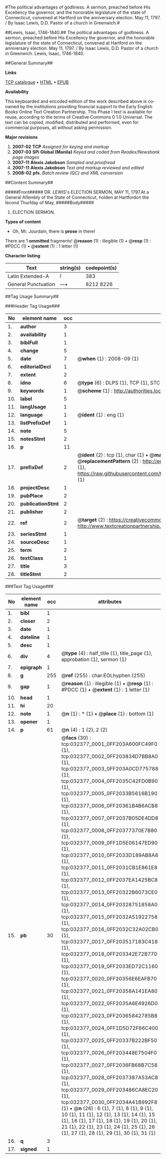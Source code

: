 #The political advantages of godliness. A sermon, preached before His Excellency the governor, and the honorable legislature of the state of Connecticut, convened at Hartford on the anniversary election. May 11, 1797. / By Isaac Lewis, D.D. Pastor of a church in Greenwich.#

##Lewis, Isaac, 1746-1840.##
The political advantages of godliness. A sermon, preached before His Excellency the governor, and the honorable legislature of the state of Connecticut, convened at Hartford on the anniversary election. May 11, 1797. / By Isaac Lewis, D.D. Pastor of a church in Greenwich.
Lewis, Isaac, 1746-1840.

##General Summary##

**Links**

[TCP catalogue](http://www.ota.ox.ac.uk/tcp/)  • 
[HTML](http://tei.it.ox.ac.uk/tcp/Texts-HTML/free/N24/N24462.html)  • 
[EPUB](http://tei.it.ox.ac.uk/tcp/Texts-EPUB/free/N24/N24462.epub)

**Availability**

This keyboarded and encoded edition of the
	       work described above is co-owned by the institutions
	       providing financial support to the Early English Books
	       Online Text Creation Partnership. This Phase I text is
	       available for reuse, according to the terms of Creative
	       Commons 0 1.0 Universal. The text can be copied,
	       modified, distributed and performed, even for
	       commercial purposes, all without asking permission.

**Major revisions**

1. __2007-02__ __TCP__ *Assigned for keying and markup*
1. __2007-03__ __SPi Global (Manila)__ *Keyed and coded from Readex/Newsbank page images*
1. __2007-11__ __Alexis Jakobson__ *Sampled and proofread*
1. __2007-11__ __Alexis Jakobson__ *Text and markup reviewed and edited*
1. __2008-02__ __pfs.__ *Batch review (QC) and XML conversion*

##Content Summary##

#####Front#####
DR. LEWIS's ELECTION SERMON, MAY 11, 1797.At a General Aſſembly of the State of Connecticut, holden at Hartfordon the ſecond Thurſday of May, 
#####Body#####

1. ELECTION SERMON.

**Types of content**

  * Oh, Mr. Jourdain, there is **prose** in there!

There are 1 **ommitted** fragments! 
 @__reason__ (1) : illegible (1)  •  @__resp__ (1) : #PDCC (1)  •  @__extent__ (1) : 1 letter (1)

**Character listing**


|Text|string(s)|codepoint(s)|
|---|---|---|
|Latin Extended-A|ſ|383|
|General Punctuation|—•|8212 8226|

##Tag Usage Summary##

###Header Tag Usage###

|No|element name|occ|attributes|
|---|---|---|---|
|1.|__author__|3||
|2.|__availability__|1||
|3.|__biblFull__|1||
|4.|__change__|5||
|5.|__date__|7| @__when__ (1) : 2008-09 (1)|
|6.|__editorialDecl__|1||
|7.|__extent__|2||
|8.|__idno__|6| @__type__ (6) : DLPS (1), TCP (1), STC (1), NOTIS (1), IMAGE-SET (1), EVANS-CITATION (1)|
|9.|__keywords__|1| @__scheme__ (1) : http://authorities.loc.gov/ (1)|
|10.|__label__|5||
|11.|__langUsage__|1||
|12.|__language__|1| @__ident__ (1) : eng (1)|
|13.|__listPrefixDef__|1||
|14.|__note__|5||
|15.|__notesStmt__|2||
|16.|__p__|11||
|17.|__prefixDef__|2| @__ident__ (2) : tcp (1), char (1)  •  @__matchPattern__ (2) : ([0-9\-]+):([0-9IVX]+) (1), (.+) (1)  •  @__replacementPattern__ (2) : http://eebo.chadwyck.com/downloadtiff?vid=$1&page=$2 (1), https://raw.githubusercontent.com/textcreationpartnership/Texts/master/tcpchars.xml#$1 (1)|
|18.|__projectDesc__|1||
|19.|__pubPlace__|2||
|20.|__publicationStmt__|2||
|21.|__publisher__|2||
|22.|__ref__|2| @__target__ (2) : https://creativecommons.org/publicdomain/zero/1.0/ (1), http://www.textcreationpartnership.org/docs/. (1)|
|23.|__seriesStmt__|1||
|24.|__sourceDesc__|1||
|25.|__term__|2||
|26.|__textClass__|1||
|27.|__title__|3||
|28.|__titleStmt__|2||


###Text Tag Usage###

|No|element name|occ|attributes|
|---|---|---|---|
|1.|__bibl__|1||
|2.|__closer__|2||
|3.|__date__|1||
|4.|__dateline__|1||
|5.|__desc__|1||
|6.|__div__|4| @__type__ (4) : half_title (1), title_page (1), approbation (1), sermon (1)|
|7.|__epigraph__|1||
|8.|__g__|255| @__ref__ (255) : char:EOLhyphen (255)|
|9.|__gap__|1| @__reason__ (1) : illegible (1)  •  @__resp__ (1) : #PDCC (1)  •  @__extent__ (1) : 1 letter (1)|
|10.|__head__|1||
|11.|__hi__|20||
|12.|__note__|1| @__n__ (1) : * (1)  •  @__place__ (1) : bottom (1)|
|13.|__opener__|1||
|14.|__p__|61| @__n__ (4) : 1 (2), 2 (2)|
|15.|__pb__|30| @__facs__ (30) : tcp:032377_0001_0FF203A600FC49F0 (1), tcp:032377_0002_0FF203834D7BB8A0 (1), tcp:032377_0003_0FF203A0CD775788 (1), tcp:032377_0004_0FF2035C42FD0B90 (1), tcp:032377_0005_0FF2033B5616B190 (1), tcp:032377_0006_0FF20361B4B6ACB8 (1), tcp:032377_0007_0FF2037B05DE4DD8 (1), tcp:032377_0008_0FF20377370E7B80 (1), tcp:032377_0009_0FF1D5E06147ED90 (1), tcp:032377_0010_0FF2033D189AB8A8 (1), tcp:032377_0011_0FF2031CB1E861E8 (1), tcp:032377_0012_0FF2037EA1425BC8 (1), tcp:032377_0013_0FF20322B6073CE0 (1), tcp:032377_0014_0FF20328751858A0 (1), tcp:032377_0015_0FF2032A51922758 (1), tcp:032377_0016_0FF2032C32A02CB0 (1), tcp:032377_0017_0FF203517183C418 (1), tcp:032377_0018_0FF203342E72B770 (1), tcp:032377_0019_0FF2033ED72C1160 (1), tcp:032377_0020_0FF20356E6EAFB70 (1), tcp:032377_0021_0FF20358A141EA80 (1), tcp:032377_0022_0FF2035A6E4926D0 (1), tcp:032377_0023_0FF20365842785B8 (1), tcp:032377_0024_0FF1D5D72F66C400 (1), tcp:032377_0025_0FF20337B222BF50 (1), tcp:032377_0026_0FF203448E7504F0 (1), tcp:032377_0027_0FF2036FB68B7C58 (1), tcp:032377_0028_0FF2037387A53AC8 (1), tcp:032377_0029_0FF203486CA8EC20 (1), tcp:032377_0030_0FF2034A41B992F8 (1)  •  @__n__ (26) : 6 (1), 7 (1), 8 (1), 9 (1), 10 (1), 11 (1), 12 (1), 13 (1), 14 (1), 15 (1), 16 (1), 17 (1), 18 (1), 19 (1), 20 (1), 21 (1), 22 (1), 23 (1), 24 (1), 25 (1), 26 (1), 27 (1), 28 (1), 29 (1), 30 (1), 31 (1)|
|16.|__q__|3||
|17.|__signed__|1||
